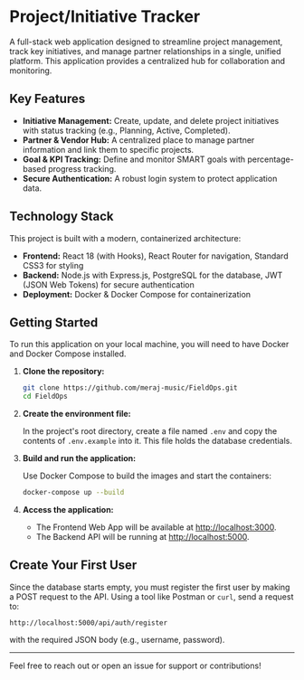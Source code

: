 # Project/Initiative Tracker

A full-stack web application designed to streamline project management, track key initiatives, and manage partner relationships in a single, unified platform. This application provides a centralized hub for collaboration and monitoring.

## Key Features

- **Initiative Management:** Create, update, and delete project initiatives with status tracking (e.g., Planning, Active, Completed).
- **Partner & Vendor Hub:** A centralized place to manage partner information and link them to specific projects.
- **Goal & KPI Tracking:** Define and monitor SMART goals with percentage-based progress tracking.
- **Secure Authentication:** A robust login system to protect application data.

## Technology Stack

This project is built with a modern, containerized architecture:

- **Frontend:** React 18 (with Hooks), React Router for navigation, Standard CSS3 for styling
- **Backend:** Node.js with Express.js, PostgreSQL for the database, JWT (JSON Web Tokens) for secure authentication
- **Deployment:** Docker & Docker Compose for containerization

## Getting Started

To run this application on your local machine, you will need to have Docker and Docker Compose installed.

1. **Clone the repository:**

   ```bash
   git clone https://github.com/meraj-music/FieldOps.git
   cd FieldOps
   ```

2. **Create the environment file:**

   In the project's root directory, create a file named `.env` and copy the contents of `.env.example` into it. This file holds the database credentials.

3. **Build and run the application:**

   Use Docker Compose to build the images and start the containers:

   ```bash
   docker-compose up --build
   ```

4. **Access the application:**

   - The Frontend Web App will be available at [http://localhost:3000](http://localhost:3000).
   - The Backend API will be running at [http://localhost:5000](http://localhost:5000).

## Create Your First User

Since the database starts empty, you must register the first user by making a POST request to the API. Using a tool like Postman or `curl`, send a request to:

```
http://localhost:5000/api/auth/register
```

with the required JSON body (e.g., username, password).

---

Feel free to reach out or open an issue for support or contributions!
